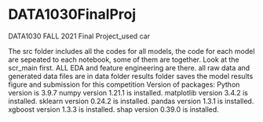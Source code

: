 # DATA1030FinalProj
DATA1030 FALL 2021 Final Project_used car

The src folder includes all the codes for all models, the code for each model are sepeated to each notebook, some of  them are together. Look at the scr_main first. ALL EDA and feature engineering are there.
all raw data and generated data files are in data folder
results folder saves the model results figure and submission for this competition
Version of packages:
Python version is 3.9.7
numpy version 1.21.1 is installed.
matplotlib version 3.4.2 is installed.
sklearn version 0.24.2 is installed.
pandas version 1.3.1 is installed.
xgboost version 1.3.3 is installed.
shap version 0.39.0 is installed.
